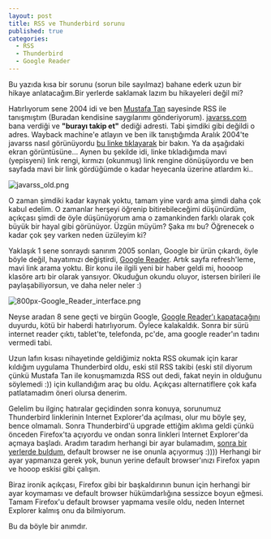 ```yaml
---
layout: post
title: RSS ve Thunderbird sorunu
published: true
categories: 
  - RSS
  - Thunderbird
  - Google Reader
---
```



Bu yazıda kısa bir sorunu (sorun bile sayılmaz) bahane ederk uzun bir hikaye anlatacağım.Bir yerlerde saklamak lazım bu hikayeleri değil mi?

Hatırlıyorum sene 2004 idi ve ben [Mustafa Tan](http://www.iphoneturkey.com/) sayesinde RSS ile tanışmıştım (Buradan kendisine saygılarımı gönderiyorum). [javarss.com](http://www.javarss.com/) bana verdiği ve **"burayı takip et"** dediği adresti. Tabi şimdiki gibi değildi o adres. Wayback machine'e atlayın ve ben ilk tanıştığımda Aralık 2004'te javarss nasıl görünüyordu [bu linke tıklayarak](https://web.archive.org/web/20041229082614/http://www.javarss.com/) bir bakın. Ya da aşağıdaki ekran görüntüsüne... Aynen bu şekilde idi, linke tıkladığımda mavi (yepisyeni) link rengi, kırmızı (okunmuş) link rengine dönüşüyordu ve ben sayfada mavi bir link gördüğümde o kadar heyecanla üzerine atlardım ki.. 

![javarss_old.png]({{site.baseurl}}/images/javarss_old.png)

O zaman şimdiki kadar kaynak yoktu, tamam yine vardı ama şimdi daha çok kabul edelim. O zamanlar herşeyi öğrenip bitirebileceğimi düşünürdüm, açıkçası şimdi de öyle düşünüyorum ama o zamankinden farklı olarak çok büyük bir hayal gibi görünüyor. Üzgün müyüm? Şaka mı bu? Öğrenecek o kadar çok şey varken neden üzüleyim ki?

Yaklaşık 1 sene sonraydı sanırım 2005 sonları, Google bir ürün çıkardı, öyle böyle değil, hayatımızı değiştirdi, [Google Reader](https://en.wikipedia.org/wiki/Google_Reader). Artık sayfa refresh'leme, mavi link arama yoktu. Bir konu ile ilgili yeni bir haber geldi mi, hoooop klasöre artı bir olarak yansıyor. Okuduğun okundu oluyor, istersen birileri ile paylaşabiliyorsun, ve daha neler neler :)

![800px-Google_Reader_interface.png]({{site.baseurl}}/images/800px-Google_Reader_interface.png)

Neyse aradan 8 sene geçti ve birgün Google, [Google Reader'ı kapatacağını](http://googlereader.blogspot.com.tr/2013/07/a-final-farewell.html) duyurdu, kötü bir haberdi hatırlıyorum. Öylece kalakaldık. Sonra bir sürü internet reader çıktı, tablet'te, telefonda, pc'de, ama google reader'ın tadını vermedi tabi.

Uzun lafın kısası nihayetinde geldiğimiz nokta RSS okumak için karar kıldığım uygulama Thunderbird oldu, eski stil RSS takibi (eski stil diyorum çünkü Mustafa Tan ile konuşmamızda RSS out dedi, fakat neyin in olduğunu söylemedi :)) için kullandığım araç bu oldu. Açıkçası alternatiflere çok kafa patlatamadım öneri olursa denerim.

Gelelim bu ilginç hatıralar geçidinden sonra konuya, sorunumuz Thunderbird linklerinin Internet Explorer'da açılması, olur mu böyle şey, bence olmamalı. Sonra Thunderbird'ü upgrade ettiğim aklıma geldi çünkü önceden Firefox'ta açıyordu ve ondan sonra linkleri Internet Explorer'da açmaya başladı. Aradım taradım herhangi bir ayar bulamadım, [sonra bir yerlerde buldum](http://forums.mozillazine.org/viewtopic.php?f=39&t=509509), default browser ne ise onunla açıyormuş :)))) Herhangi bir ayar yapmanıza gerek yok, bunun yerine default browser'ınızı Firefox yapın ve hooop eskisi gibi çalışın.

Biraz ironik açıkçası, Firefox gibi bir başkaldırının bunun için herhangi bir ayar koymaması ve default browser hükümdarlığına sessizce boyun eğmesi. Tamam Firefox'u default browser yapmama vesile oldu, neden Internet Explorer kalmış onu da bilmiyorum.

Bu da böyle bir anımdır.
